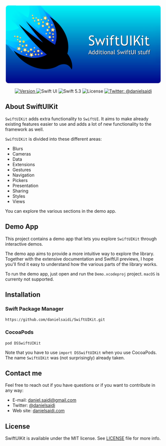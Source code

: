 <p align="center">
    <img src ="Resources/Logo.png" width=500 />
</p>

<p align="center">
    <a href="https://github.com/danielsaidi/SwiftUIKit">
        <img src="https://badge.fury.io/gh/danielsaidi/SwiftUIKit.svg?style=flat" alt="Version" />
    </a>
    <img src="https://img.shields.io/badge/platform-SwiftUI-red.svg" alt="Swift UI" />
    <img src="https://img.shields.io/badge/Swift-5.3-orange.svg" alt="Swift 5.3" />
    <img src="https://badges.frapsoft.com/os/mit/mit.svg?style=flat&v=102" alt="License" />
    <a href="https://twitter.com/danielsaidi">
        <img src="https://img.shields.io/badge/contact-@danielsaidi-blue.svg?style=flat" alt="Twitter: @danielsaidi" />
    </a>
</p>


## About SwiftUIKit

`SwiftUIKit` adds extra functionality to `SwiftUI`. It aims to make already existing features easier to use and adds a lot of new functionality to the framework as well. 

`SwiftUIKit` is divided into these different areas:

* Blurs
* Cameras
* Data
* Extensions
* Gestures
* Navigation
* Pickers
* Presentation
* Sharing
* Styles
* Views

You can explore the various sections in the demo app.


## Demo App

This project contains a demo app that lets you explore `SwiftUIKit` through interactive demos. 

The demo app aims to provide a more intuitive way to explore the library. Together with the extensive documentation and SwiftUI previews, I hope you'll find it easy to understand how the various parts of the library works.

To run the demo app, just open and run the `Demo.xcodeproj` project. `macOS` is currenty not supported. 


## Installation

### Swift Package Manager

```
https://github.com/danielsaidi/SwiftUIKit.git
```

### CocoaPods

```
pod DSSwiftUIKit
```

Note that you have to use `import DSSwiftUIKit` when you use CocoaPods. The name `SwiftUIKit` was (not surprisingly) already taken.


## Contact me

Feel free to reach out if you have questions or if you want to contribute in any way:

* E-mail: [daniel.saidi@gmail.com][Email]
* Twitter: [@danielsaidi][Twitter]
* Web site: [danielsaidi.com][Website]


## License

SwiftUIKit is available under the MIT license. See [LICENSE][License] file for more info.

[Email]: mailto:daniel.saidi@gmail.com
[Twitter]: http://www.twitter.com/danielsaidi
[Website]: http://www.danielsaidi.com

[GitHub]: https://github.com/danielsaidi/SwiftUIKit
[License]: https://github.com/danielsaidi/SwiftUIKit/blob/master/LICENSE
